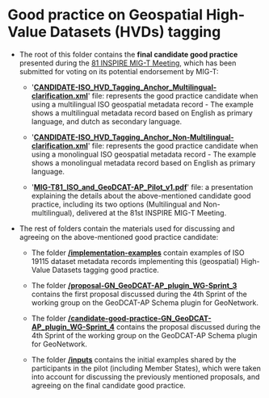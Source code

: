 # Good practice on Geospatial High-Value Datasets (HVDs) tagging

* The root of this folder contains the **final candidate good practice** presented during the [81 INSPIRE MIG-T Meeting](https://wikis.ec.europa.eu/spaces/InspireMIG/pages/152803212/81st+MIG-T+meeting+2025-02-14), which has been submitted for voting on its potential endorsement by MIG-T:

  * '**[CANDIDATE-ISO_HVD_Tagging_Anchor_Multilingual-clarification.xml](https://github.com/INSPIRE-MIF/GeoDCAT-AP-pilot/blob/main/good-practices/hvd-tagging/CANDIDATE-ISO_HVD_Tagging_Anchor_Multilingual-clarification.xml)**' file: represents the good practice candidate when using a multilingual ISO geospatial metadata record - The example shows a multilingual metadata record based on English as primary language, and dutch as secondary language.
  
  * '**[CANDIDATE-ISO_HVD_Tagging_Anchor_Non-Multilingual-clarification.xml](https://github.com/INSPIRE-MIF/GeoDCAT-AP-pilot/blob/main/good-practices/hvd-tagging/CANDIDATE-ISO_HVD_Tagging_Anchor_Non-Multilingual-clarification.xml)**' file: represents the good practice candidate when using a monolingual ISO geospatial metadata record - The example shows a monolingual metadata record based on English as primary language.
 
  * '**[MIG-T81_ISO_and_GeoDCAT-AP_Pilot_v1.pdf](https://github.com/INSPIRE-MIF/GeoDCAT-AP-pilot/blob/main/good-practices/hvd-tagging/MIG-T81_ISO_and_GeoDCAT-AP_Pilot_v1.pdf)**' file: a presentation explaining the details about the above-mentioned candidate good practice, including its two options (Multilingual and Non-multilingual), delivered at the 81st INSPIRE MIG-T Meeting.

* The rest of folders contain the materials used for discussing and agreeing on the above-mentioned good practice candidate: 

  * The folder **[/implementation-examples](https://github.com/INSPIRE-MIF/GeoDCAT-AP-pilot/tree/main/good-practices/hvd-tagging/implementation-examples)** contain examples of ISO 19115 dataset metadata records implementing this (geospatial) High-Value Datasets tagging good practice.
    
  * The folder **[/proposal-GN_GeoDCAT-AP_plugin_WG-Sprint_3](https://github.com/INSPIRE-MIF/GeoDCAT-AP-pilot/tree/main/good-practices/hvd-tagging/clarification-GeoDCAT-AP_pilot_WG-3rd_Meeting)** contains the first proposal discussed during the 4th Sprint of the working group on the GeoDCAT-AP Schema plugin for GeoNetwork. 

  * The folder **[/candidate-good-practice-GN_GeoDCAT-AP_plugin_WG-Sprint_4](https://github.com/INSPIRE-MIF/GeoDCAT-AP-pilot/tree/main/good-practices/hvd-tagging/candidate-good-practice-GN_GeoDCAT-AP_plugin_WG-Sprint_4)** contains the proposal discussed during the 4th Sprint of the working group on the GeoDCAT-AP Schema plugin for GeoNetwork.

  * The folder **[/inputs](https://github.com/INSPIRE-MIF/GeoDCAT-AP-pilot/tree/main/good-practices/hvd-tagging/inputs)** contains the initial examples shared by the participants in the pilot (including Member States), which were taken into account for discussing the previously mentioned proposals, and agreeing on the final candidate good practice.

